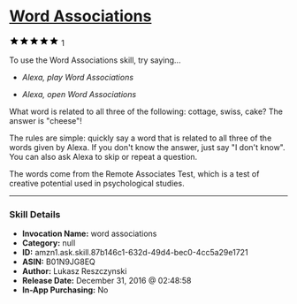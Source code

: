 # [Word Associations](http://alexa.amazon.com/#skills/amzn1.ask.skill.87b146c1-632d-49d4-bec0-4cc5a29e1721)
![5 stars](../../images/ic_star_black_18dp_1x.png)![5 stars](../../images/ic_star_black_18dp_1x.png)![5 stars](../../images/ic_star_black_18dp_1x.png)![5 stars](../../images/ic_star_black_18dp_1x.png)![5 stars](../../images/ic_star_black_18dp_1x.png) 1

To use the Word Associations skill, try saying...

* *Alexa, play Word Associations*

* *Alexa, open Word Associations*

What word is related to all three of the following: cottage, swiss, cake? The answer is "cheese"! 

The rules are simple: quickly say a word that is related to all three of the words given by Alexa. If you don't know the answer, just say "I don't know". You can also ask Alexa to skip or repeat a question.

The words come from the Remote Associates Test, which is a test of creative potential used in psychological studies.

***

### Skill Details

* **Invocation Name:** word associations
* **Category:** null
* **ID:** amzn1.ask.skill.87b146c1-632d-49d4-bec0-4cc5a29e1721
* **ASIN:** B01N9JG8EQ
* **Author:** Lukasz Reszczynski
* **Release Date:** December 31, 2016 @ 02:48:58
* **In-App Purchasing:** No
